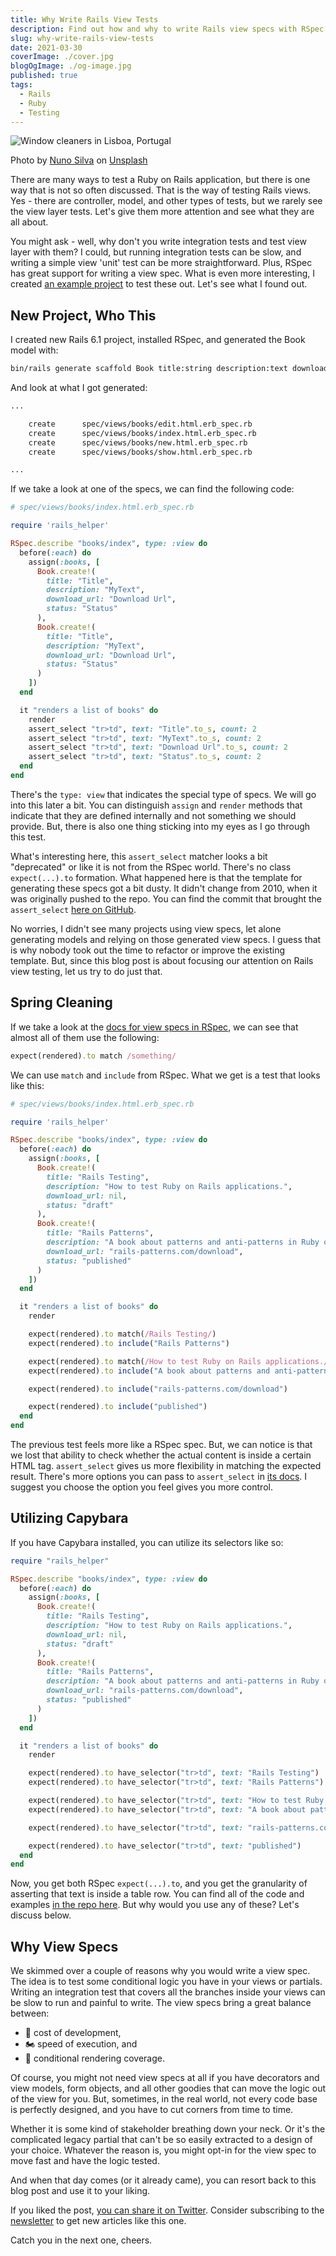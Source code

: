```yaml
---
title: Why Write Rails View Tests
description: Find out how and why to write Rails view specs with RSpec.
slug: why-write-rails-view-tests
date: 2021-03-30
coverImage: ./cover.jpg
blogOgImage: ./og-image.jpg
published: true
tags:
  - Rails
  - Ruby
  - Testing
---
```


![Window cleaners in Lisboa, Portugal](./cover.jpg)

<div class="photo-caption">
  Photo by <a href="https://unsplash.com/@nmsilva?utm_source=unsplash&utm_medium=referral&utm_content=creditCopyText">Nuno Silva</a> on <a href="https://unsplash.com/s/photos/window-cleaning?utm_source=unsplash&utm_medium=referral&utm_content=creditCopyText">Unsplash</a>
</div>

There are many ways to test a Ruby on Rails application, but there is one
way that is not so often discussed. That is the way of testing Rails views.
Yes - there are controller, model, and other types of tests, but we rarely see
the view layer tests. Let's give them more attention and see what they are all
about.

You might ask - well, why don't you write integration tests and test view layer
with them? I could, but running integration tests can be slow, and writing a
simple view 'unit' test can be more straightforward. Plus, RSpec has great support for
writing a view spec. What is even more interesting, I created
[an example project](https://github.com/nikolalsvk/rails-view-testing) to test these out. Let's see what I found out.

## New Project, Who This

I created new Rails 6.1 project, installed RSpec, and generated the Book model with:

```bash
bin/rails generate scaffold Book title:string description:text download_url:string status:string
```

And look at what I got generated:

```bash
...

    create      spec/views/books/edit.html.erb_spec.rb
    create      spec/views/books/index.html.erb_spec.rb
    create      spec/views/books/new.html.erb_spec.rb
    create      spec/views/books/show.html.erb_spec.rb

...
```

If we take a look at one of the specs, we can find the following code:

```rb
# spec/views/books/index.html.erb_spec.rb

require 'rails_helper'

RSpec.describe "books/index", type: :view do
  before(:each) do
    assign(:books, [
      Book.create!(
        title: "Title",
        description: "MyText",
        download_url: "Download Url",
        status: "Status"
      ),
      Book.create!(
        title: "Title",
        description: "MyText",
        download_url: "Download Url",
        status: "Status"
      )
    ])
  end

  it "renders a list of books" do
    render
    assert_select "tr>td", text: "Title".to_s, count: 2
    assert_select "tr>td", text: "MyText".to_s, count: 2
    assert_select "tr>td", text: "Download Url".to_s, count: 2
    assert_select "tr>td", text: "Status".to_s, count: 2
  end
end
```

There's the `type: view` that indicates the special type of specs. We will go
into this later a bit. You can distinguish `assign` and `render` methods that
indicate that they are defined internally and not something we should
provide. But, there is also one thing sticking into my eyes as I go through
this test.

What's interesting here, this `assert_select` matcher looks a bit "deprecated"
or like it is not from the RSpec world. There's no class `expect(...).to`
formation. What happened here is that the template for generating these specs
got a bit dusty. It didn't change from 2010, when it was originally pushed to
the repo. You can find the commit that brought the `assert_select`
[here on GitHub](https://github.com/rspec/rspec-rails/commit/800a56402ced481ae5b531e9a1d1a69bc8f66e90).

No worries, I didn't see many projects using view specs, let alone
generating models and relying on those generated view specs. I guess that is
why nobody took out the time to refactor or improve the existing template. But,
since this blog post is about focusing our attention on Rails view testing,
let us try to do just that.

## Spring Cleaning

If we take a look at the [docs for view specs in RSpec](https://relishapp.com/rspec/rspec-rails/docs/view-specs/view-spec), we
can see that almost all of them use the following:

```rb
expect(rendered).to match /something/
```

We can use `match` and `include` from RSpec. What we get is a test that looks
like this:

```rb
# spec/views/books/index.html.erb_spec.rb

require 'rails_helper'

RSpec.describe "books/index", type: :view do
  before(:each) do
    assign(:books, [
      Book.create!(
        title: "Rails Testing",
        description: "How to test Ruby on Rails applications.",
        download_url: nil,
        status: "draft"
      ),
      Book.create!(
        title: "Rails Patterns",
        description: "A book about patterns and anti-patterns in Ruby on Rails.",
        download_url: "rails-patterns.com/download",
        status: "published"
      )
    ])
  end

  it "renders a list of books" do
    render

    expect(rendered).to match(/Rails Testing/)
    expect(rendered).to include("Rails Patterns")

    expect(rendered).to match(/How to test Ruby on Rails applications./)
    expect(rendered).to include("A book about patterns and anti-patterns in Ruby on Rails.")

    expect(rendered).to include("rails-patterns.com/download")

    expect(rendered).to include("published")
  end
end
```

The previous test feels more like a RSpec spec. But, we can notice is that we lost that
ability to check whether the actual content is inside a certain HTML tag.
`assert_select` gives us more flexibility in matching the expected result.
There's more options you can pass to `assert_select` in
[its docs](https://api.rubyonrails.org/v4.1/classes/ActionDispatch/Assertions/SelectorAssertions.html#method-i-assert_select).
I suggest you choose the option you feel gives you more control.

## Utilizing Capybara

If you have Capybara installed, you can utilize its selectors like so:

```rb
require "rails_helper"

RSpec.describe "books/index", type: :view do
  before(:each) do
    assign(:books, [
      Book.create!(
        title: "Rails Testing",
        description: "How to test Ruby on Rails applications.",
        download_url: nil,
        status: "draft"
      ),
      Book.create!(
        title: "Rails Patterns",
        description: "A book about patterns and anti-patterns in Ruby on Rails.",
        download_url: "rails-patterns.com/download",
        status: "published"
      )
    ])
  end

  it "renders a list of books" do
    render

    expect(rendered).to have_selector("tr>td", text: "Rails Testing")
    expect(rendered).to have_selector("tr>td", text: "Rails Patterns")

    expect(rendered).to have_selector("tr>td", text: "How to test Ruby on Rails applications")
    expect(rendered).to have_selector("tr>td", text: "A book about patterns and anti-patterns in Ruby on Rails.")

    expect(rendered).to have_selector("tr>td", text: "rails-patterns.com/download")

    expect(rendered).to have_selector("tr>td", text: "published")
  end
end
```

Now, you get both RSpec `expect(...).to`, and you get the granularity of
asserting that text is inside a table row. You can find all of the code and examples
[in the repo here](https://github.com/nikolalsvk/rails-view-testing). But why
would you use any of these? Let's discuss below.

## Why View Specs

We skimmed over a couple of reasons why you would write a view spec. The idea
is to test some conditional logic you have in your views or partials. Writing
an integration test that covers all the branches inside your views can be slow
to run and painful to write. The view specs bring a great balance between:

- 💸 cost of development,
- 🏍 speed of execution, and
- 🔀 conditional rendering coverage.

Of course, you might not need view specs at all if you have decorators and view
models, form objects, and all other goodies that can move the logic out of the
view for you. But, sometimes, in the real world, not every code base is
perfectly designed, and you have to cut corners from time to time.

Whether it is some kind of stakeholder breathing down your neck. Or it's
the complicated legacy partial that can't be so easily extracted to a design of
your choice. Whatever the reason is, you might opt-in for the view spec to move
fast and have the logic tested.

And when that day comes (or it already came), you can resort back to this blog
post and use it to your liking.

If you liked the post, [you can share it on Twitter](https://twitter.com/nikolalsvk/status/1376861179377807363). Consider
subscribing to the [newsletter](/newsletter) to get new articles like this one.

Catch you in the next one, cheers.
